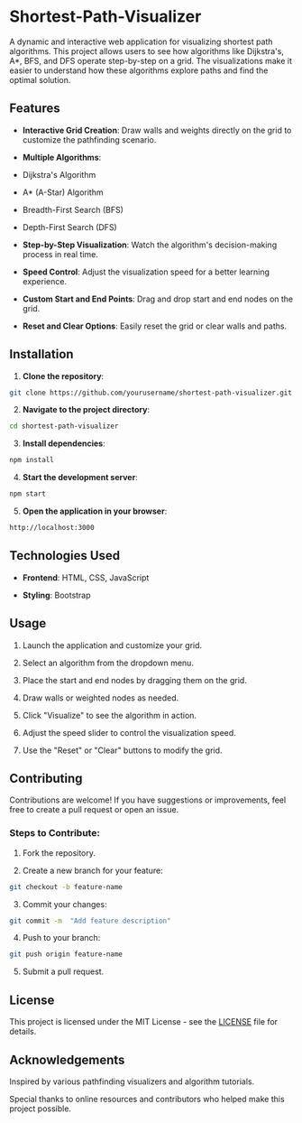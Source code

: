 # Shortest-Path-Visualizer
A dynamic and interactive web application for visualizing shortest path algorithms. This project allows users to see how algorithms like Dijkstra's, A*, BFS, and DFS operate step-by-step on a grid. The visualizations make it easier to understand how these algorithms explore paths and find the optimal solution.

## Features

- **Interactive Grid Creation**: Draw walls and weights directly on the grid to customize the pathfinding scenario.

- **Multiple Algorithms**:

- Dijkstra's Algorithm

- A* (A-Star) Algorithm

- Breadth-First Search (BFS)

- Depth-First Search (DFS)

- **Step-by-Step Visualization**: Watch the algorithm's decision-making process in real time.

- **Speed Control**: Adjust the visualization speed for a better learning experience.

- **Custom Start and End Points**: Drag and drop start and end nodes on the grid.

- **Reset and Clear Options**: Easily reset the grid or clear walls and paths.

## Installation

1. **Clone the repository**:
```bash
git clone https://github.com/yourusername/shortest-path-visualizer.git
```
2. **Navigate to the project directory**:
```bash
cd shortest-path-visualizer
```
3. **Install dependencies**:
```bash
npm install
```
4. **Start the development server**:
```bash
npm start
```
5. **Open the application in your browser**:
```bash
http://localhost:3000
```
## Technologies Used

- **Frontend**: HTML, CSS, JavaScript

- **Styling**: Bootstrap
  
## Usage

1. Launch the application and customize your grid.

2. Select an algorithm from the dropdown menu.

3. Place the start and end nodes by dragging them on the grid.

4. Draw walls or weighted nodes as needed.

5. Click "Visualize" to see the algorithm in action.

6. Adjust the speed slider to control the visualization speed.

7. Use the "Reset" or "Clear" buttons to modify the grid.

## Contributing

Contributions are welcome! If you have suggestions or improvements, feel free to create a pull request or open an issue.

### Steps to Contribute:

1. Fork the repository.

2. Create a new branch for your feature:
```bash
git checkout -b feature-name
```
3. Commit your changes:
```bash
git commit -m  "Add feature description"
```
4. Push to your branch:
```bash
git push origin feature-name
```
5. Submit a pull request.

## License

This project is licensed under the MIT License - see the [LICENSE](LICENSE) file for details.

## Acknowledgements

Inspired by various pathfinding visualizers and algorithm tutorials.

Special thanks to online resources and contributors who helped make this project possible.
